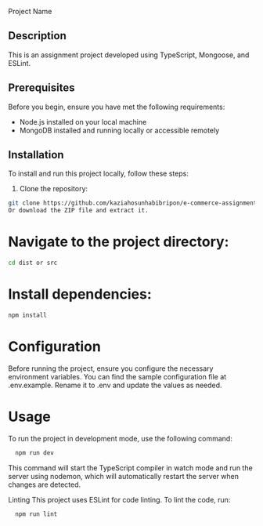 Project Name

## Description

This is an assignment project developed using TypeScript, Mongoose, and ESLint.

## Prerequisites

Before you begin, ensure you have met the following requirements:

- Node.js installed on your local machine
- MongoDB installed and running locally or accessible remotely

## Installation

To install and run this project locally, follow these steps:

1. Clone the repository:

```bash
git clone https://github.com/kaziahosunhabibripon/e-commerce-assignment-2
Or download the ZIP file and extract it.
```

# Navigate to the project directory:

```bash
cd dist or src
```

# Install dependencies:

```bash
npm install
```

# Configuration

Before running the project, ensure you configure the necessary environment variables. You can find the sample configuration file at .env.example. Rename it to .env and update the values as needed.

# Usage

To run the project in development mode, use the following command:

```bash
  npm run dev
```

This command will start the TypeScript compiler in watch mode and run the server using nodemon, which will automatically restart the server when changes are detected.

Linting
This project uses ESLint for code linting. To lint the code, run:

```bash
  npm run lint
```
